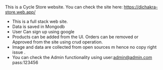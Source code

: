 This is a Cycle Store  website. 
You can check the site here: https://dichakra-store.web.app/
* This is a full stack web site.
* Data is saved in Mongodb 
* User Can sign up using google 
* Products can be added from the UI. Orders can be removed or Approved from the site using crud operation.  
* Image and data are collected from open sources m hence no copy right issue . 
* You can check the Admin functionality using 
user:admin@admin.com
pass:123456
